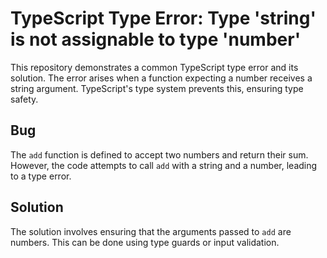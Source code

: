 # TypeScript Type Error: Type 'string' is not assignable to type 'number'

This repository demonstrates a common TypeScript type error and its solution. The error arises when a function expecting a number receives a string argument. TypeScript's type system prevents this, ensuring type safety.

## Bug
The `add` function is defined to accept two numbers and return their sum. However, the code attempts to call `add` with a string and a number, leading to a type error.

## Solution
The solution involves ensuring that the arguments passed to `add` are numbers. This can be done using type guards or input validation.